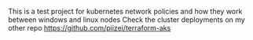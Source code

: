 This is a test project for kubernetes network policies and how they work between windows and linux nodes
Check the cluster deployments on my other repo https://github.com/piizei/terraform-aks

